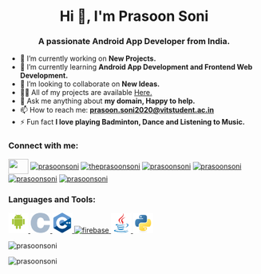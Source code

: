 <h1 align="center">Hi 👋, I'm Prasoon Soni</h1>
<h3 align="center">A passionate Android App Developer from India.</h3>

- 🔭 I’m currently working on **New Projects.**
- 🌱 I’m currently learning **Android App Development and Frontend Web Development.**
- 👯 I’m looking to collaborate on **New Ideas.**
- 👨‍💻 All of my projects are available  [Here.](https://github.com/PrasoonSoni)
- 💬 Ask me anything about **my domain, Happy to help.**
- 📫 How to reach me:  **prasoon.soni2020@vitstudent.ac.in**
- ⚡ Fun fact **I love playing Badminton, Dance and Listening to Music.**

<h3 align="left">Connect with me:</h3>
<p align="left">
<a href="https://twitter.com/prasoonsoni_" target="blank"><img align="center" src="https://www.flaticon.com/svg/vstatic/svg/733/733579.svg?token=exp=1618320406~hmac=cd07a8186490ff3a38682bd668103839" height="30" width="40" /></a>
<a href="https://linkedin.com/in/prasoonsoni" target="blank"><img align="center" src="https://www.flaticon.com/svg/vstatic/svg/174/174857.svg?token=exp=1618320580~hmac=b43a48369cf63162befdbad3a1fef88c" alt="prasoonsoni" height="30" width="40" /></a>
<a href="https://fb.com/theprasoonsoni" target="blank"><img align="center" src="https://www.flaticon.com/svg/vstatic/svg/733/733547.svg?token=exp=1618320634~hmac=253f6125817961b722962066f34de634" alt="theprasoonsoni" height="30" width="40" /></a>
<a href="https://instagram.com/prasoonsoni" target="blank"><img align="center" src="https://www.flaticon.com/svg/vstatic/svg/2111/2111463.svg?token=exp=1618320671~hmac=7e24e5a00470a0f125c5a671a142f6f2" alt="prasoonsoni" height="30" width="40" /></a>
<a href="https://www.hackerrank.com/prasoonsoni" target="blank"><img align="center" src="https://cdn.jsdelivr.net/npm/simple-icons@3.0.1/icons/hackerrank.svg" alt="prasoonsoni" height="30" width="40" /></a>
<a href="https://api.whatsapp.com/send?phone=919414547509" target="blank"><img align="center" src="https://www.flaticon.com/svg/vstatic/svg/733/733585.svg?token=exp=1618321895~hmac=c13c733c9b3decccd50e2fe378c5219a" alt="prasoonsoni" height="30" width="40" /></a>
<a href="https://t.me/prasoonsoni" target="blank"><img align="center" src="https://www.flaticon.com/svg/vstatic/svg/2111/2111646.svg?token=exp=1618322065~hmac=ed8be759552a62c0bf1ec7be8a2a8dce" alt="prasoonsoni" height="30" width="40" /></a>
</p>

<h3 align="left">Languages and Tools:</h3>
<p align="left"> <a href="https://developer.android.com" target="_blank"> <img src="https://raw.githubusercontent.com/devicons/devicon/master/icons/android/android-original-wordmark.svg" alt="android" width="40" height="40"/> </a> <a href="https://www.cprogramming.com/" target="_blank"> <img src="https://raw.githubusercontent.com/devicons/devicon/master/icons/c/c-original.svg" alt="c" width="40" height="40"/> </a> <a href="https://www.w3schools.com/cpp/" target="_blank"> <img src="https://raw.githubusercontent.com/devicons/devicon/master/icons/cplusplus/cplusplus-original.svg" alt="cplusplus" width="40" height="40"/> </a> <a href="https://firebase.google.com/" target="_blank"> <img src="https://www.vectorlogo.zone/logos/firebase/firebase-icon.svg" alt="firebase" width="40" height="40"/> </a> <a href="https://www.java.com" target="_blank"> <img src="https://raw.githubusercontent.com/devicons/devicon/master/icons/java/java-original.svg" alt="java" width="40" height="40"/> </a> <a href="https://www.python.org" target="_blank"> <img src="https://raw.githubusercontent.com/devicons/devicon/master/icons/python/python-original.svg" alt="python" width="40" height="40"/> </a> </p>

<p><img src="https://github-readme-stats.vercel.app/api?username=prasoonsoni&show_icons=true&locale=en&theme=cobalt" alt="prasoonsoni" /></p>

<p><img src="https://github-readme-stats.vercel.app/api/top-langs?username=prasoonsoni&show_icons=true&locale=en&layout=compact&theme=cobalt"alt="prasoonsoni" /></p>


